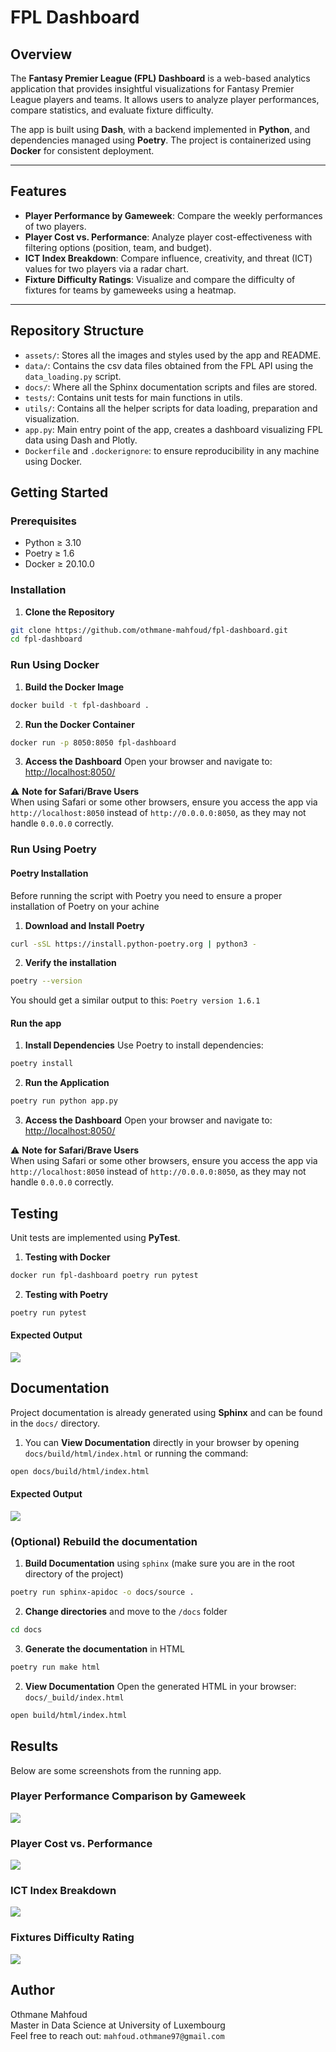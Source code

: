 # **FPL Dashboard**

## Overview

The **Fantasy Premier League (FPL) Dashboard** is a web-based analytics application that provides insightful visualizations for Fantasy Premier League players and teams. It allows users to analyze player performances, compare statistics, and evaluate fixture difficulty.

The app is built using **Dash**, with a backend implemented in **Python**, and dependencies managed using **Poetry**. The project is containerized using **Docker** for consistent deployment.

---

## Features

- **Player Performance by Gameweek**: Compare the weekly performances of two players.
- **Player Cost vs. Performance**: Analyze player cost-effectiveness with filtering options (position, team, and budget).
- **ICT Index Breakdown**: Compare influence, creativity, and threat (ICT) values for two players via a radar chart.
- **Fixture Difficulty Ratings**: Visualize and compare the difficulty of fixtures for teams by gameweeks using a heatmap.
---      

## Repository Structure

- `assets/`: Stores all the images and styles used by the app and README.
- `data/`: Contains the csv data files obtained from the FPL API using the `data_loading.py` script.
- `docs/`: Where all the Sphinx documentation scripts and files are stored.
- `tests/`: Contains unit tests for main functions in utils.
- `utils/`: Contains all the helper scripts for data loading, preparation and visualization.
- `app.py`: Main entry point of the app, creates a dashboard visualizing FPL data using Dash and Plotly.
- `Dockerfile` and `.dockerignore`: to ensure reproducibility in any machine using Docker.

## Getting Started

### Prerequisites

- Python ≥ 3.10
- Poetry ≥ 1.6
- Docker ≥ 20.10.0

### Installation

1. **Clone the Repository**
```bash
git clone https://github.com/othmane-mahfoud/fpl-dashboard.git
cd fpl-dashboard
```

### Run Using Docker

1. **Build the Docker Image**
```bash
docker build -t fpl-dashboard .
```

2. **Run the Docker Container**
```bash
docker run -p 8050:8050 fpl-dashboard
```

3. **Access the Dashboard** Open your browser and navigate to: [http://localhost:8050/](http://localhost:8050/)

⚠️ **Note for Safari/Brave Users**  
When using Safari or some other browsers, ensure you access the app via `http://localhost:8050` instead of `http://0.0.0.0:8050`, as they may not handle `0.0.0.0` correctly.

### Run Using Poetry

#### Poetry Installation

Before running the script with Poetry you need to ensure a proper installation of Poetry on your achine

1. **Download and Install Poetry** 
```bash
curl -sSL https://install.python-poetry.org | python3 -
```

2. **Verify the installation**
```bash
poetry --version
```
You should get a similar output to this: `Poetry version 1.6.1`

#### Run the app

1. **Install Dependencies** Use Poetry to install dependencies:
```bash
poetry install
```

2. **Run the Application**
```bash
poetry run python app.py
```

3. **Access the Dashboard** Open your browser and navigate to: [http://localhost:8050/](http://localhost:8050/)

⚠️ **Note for Safari/Brave Users**  
When using Safari or some other browsers, ensure you access the app via `http://localhost:8050` instead of `http://0.0.0.0:8050`, as they may not handle `0.0.0.0` correctly.

## Testing

Unit tests are implemented using **PyTest**.

1. **Testing with Docker**
```bash
docker run fpl-dashboard poetry run pytest
```

2. **Testing with Poetry**
```bash
poetry run pytest
```

#### Expected Output
![](assets/screenshots/test_output.png)

## Documentation

Project documentation is already generated using **Sphinx** and can be found in the `docs/` directory.

1. You can **View Documentation** directly in your browser by opening `docs/build/html/index.html` or running the command:
```bash
open docs/build/html/index.html
```

#### Expected Output

![](assets/screenshots/docs_output.png)

### (Optional) Rebuild the documentation

1. **Build Documentation** using `sphinx` (make sure you are in the root directory of the project)
```bash
poetry run sphinx-apidoc -o docs/source .
```

2. **Change directories** and move to the `/docs` folder
```bash
cd docs
```

3. **Generate the documentation** in HTML 
```bash
poetry run make html
```

2. **View Documentation** Open the generated HTML in your browser: `docs/_build/index.html`
```bash
open build/html/index.html
```



## Results

Below are some screenshots from the running app.

### Player Performance Comparison by Gameweek
![](assets/screenshots/player_performance_by_gw.png)

### Player Cost vs. Performance
![](assets/screenshots/cost_performance.png)

### ICT Index Breakdown
![](assets/screenshots/ict_index.png)

### Fixtures Difficulty Rating
![](assets/screenshots/fdr.png)

## Author

Othmane Mahfoud <br>
Master in Data Science at University of Luxembourg <br>
Feel free to reach out: `mahfoud.othmane97@gmail.com`
